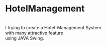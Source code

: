# HotelManagement
<br>I trying to create a Hotel-Management System</br> with many attractive feature <br>using JAVA Swing.</br>

